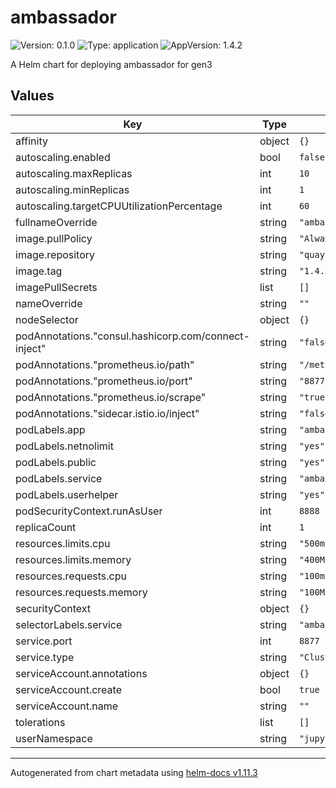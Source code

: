 # ambassador

![Version: 0.1.0](https://img.shields.io/badge/Version-0.1.0-informational?style=flat-square) ![Type: application](https://img.shields.io/badge/Type-application-informational?style=flat-square) ![AppVersion: 1.4.2](https://img.shields.io/badge/AppVersion-1.4.2-informational?style=flat-square)

A Helm chart for deploying ambassador for gen3

## Values

| Key | Type | Default | Description |
|-----|------|---------|-------------|
| affinity | object | `{}` |  |
| autoscaling.enabled | bool | `false` |  |
| autoscaling.maxReplicas | int | `10` |  |
| autoscaling.minReplicas | int | `1` |  |
| autoscaling.targetCPUUtilizationPercentage | int | `60` |  |
| fullnameOverride | string | `"ambassador-deployment"` |  |
| image.pullPolicy | string | `"Always"` |  |
| image.repository | string | `"quay.io/datawire/ambassador"` |  |
| image.tag | string | `"1.4.2"` |  |
| imagePullSecrets | list | `[]` |  |
| nameOverride | string | `""` |  |
| nodeSelector | object | `{}` |  |
| podAnnotations."consul.hashicorp.com/connect-inject" | string | `"false"` |  |
| podAnnotations."prometheus.io/path" | string | `"/metrics"` |  |
| podAnnotations."prometheus.io/port" | string | `"8877"` |  |
| podAnnotations."prometheus.io/scrape" | string | `"true"` |  |
| podAnnotations."sidecar.istio.io/inject" | string | `"false"` |  |
| podLabels.app | string | `"ambassador"` |  |
| podLabels.netnolimit | string | `"yes"` |  |
| podLabels.public | string | `"yes"` |  |
| podLabels.service | string | `"ambassador"` |  |
| podLabels.userhelper | string | `"yes"` |  |
| podSecurityContext.runAsUser | int | `8888` |  |
| replicaCount | int | `1` |  |
| resources.limits.cpu | string | `"500m"` |  |
| resources.limits.memory | string | `"400Mi"` |  |
| resources.requests.cpu | string | `"100m"` |  |
| resources.requests.memory | string | `"100Mi"` |  |
| securityContext | object | `{}` |  |
| selectorLabels.service | string | `"ambassador"` |  |
| service.port | int | `8877` |  |
| service.type | string | `"ClusterIP"` |  |
| serviceAccount.annotations | object | `{}` |  |
| serviceAccount.create | bool | `true` |  |
| serviceAccount.name | string | `""` |  |
| tolerations | list | `[]` |  |
| userNamespace | string | `"jupyter-pods"` |  |

----------------------------------------------
Autogenerated from chart metadata using [helm-docs v1.11.3](https://github.com/norwoodj/helm-docs/releases/v1.11.3)
